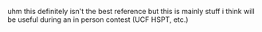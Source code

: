 uhm this definitely isn't the best reference
but this is mainly stuff i think will be useful during an in person contest (UCF HSPT, etc.)


